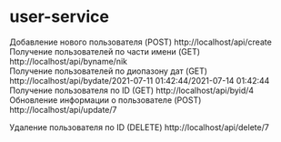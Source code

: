 # user-service

Добавление нового пользователя (POST)          http://localhost/api/create                                          
Получение пользователей по части имени (GET)  http://localhost/api/byname/nik                                      
Получение пользователей по диопазону дат (GET) http://localhost/api/bydate/2021-07-11 01:42:44/2021-07-14 01:42:44  
Получение пользователя по ID (GET)            http://localhost/api/byid/4  
Обновление информации о пользователе (POST)    http://localhost/api/update/7 

Удаление пользователя по ID (DELETE) http://localhost/api/delete/7 

